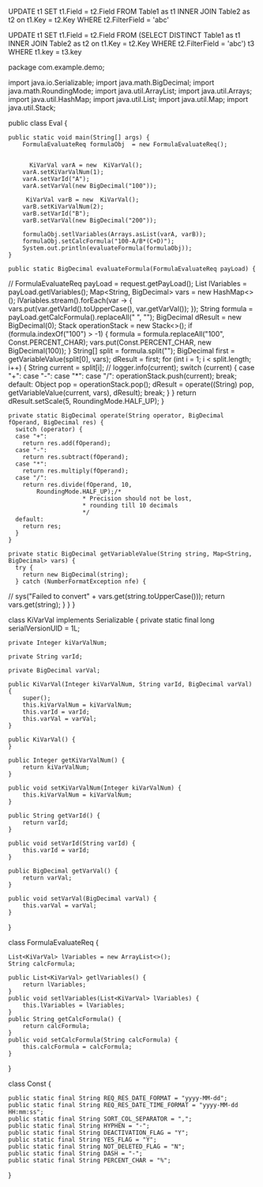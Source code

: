 UPDATE t1 SET t1.Field = t2.Field
FROM Table1 as t1
INNER JOIN Table2 as t2 on t1.Key = t2.Key
WHERE t2.FilterField = 'abc'

UPDATE t1 SET t1.Field = t2.Field
FROM (SELECT DISTINCT Table1 as t1
INNER JOIN Table2 as t2 on t1.Key = t2.Key
WHERE t2.FilterField = 'abc') t3
WHERE t1.key = t3.key


package com.example.demo;

import java.io.Serializable;
import java.math.BigDecimal;
import java.math.RoundingMode;
import java.util.ArrayList;
import java.util.Arrays;
import java.util.HashMap;
import java.util.List;
import java.util.Map;
import java.util.Stack;

public class Eval {

    public static void main(String[] args) {
        FormulaEvaluateReq formulaObj  = new FormulaEvaluateReq();
        
        
          KiVarVal varA = new  KiVarVal();
        varA.setKiVarValNum(1);
        varA.setVarId("A");
        varA.setVarVal(new BigDecimal("100"));

         KiVarVal varB = new  KiVarVal();
        varB.setKiVarValNum(2);
        varB.setVarId("B");
        varB.setVarVal(new BigDecimal("200"));

        formulaObj.setlVariables(Arrays.asList(varA, varB));
        formulaObj.setCalcFormula("100-A/B*(C+D)");
        System.out.println(evaluateFormula(formulaObj));
    }
    
    public static BigDecimal evaluateFormula(FormulaEvaluateReq payLoad) {
//      FormulaEvaluateReq payLoad = request.getPayLoad();
      List<KiVarVal> lVariables = payLoad.getlVariables();
      Map<String, BigDecimal> vars = new HashMap<>();
      lVariables.stream().forEach(var -> {
        vars.put(var.getVarId().toUpperCase(), var.getVarVal());
      });
      String formula = payLoad.getCalcFormula().replaceAll(" ", "");
      BigDecimal dResult = new BigDecimal(0);
      Stack<Object> operationStack = new Stack<>();
      if (formula.indexOf("100") > -1) {
        formula = formula.replaceAll("100", Const.PERCENT_CHAR);
        vars.put(Const.PERCENT_CHAR, new BigDecimal(100));
      }
      String[] split = formula.split("");
      BigDecimal first = getVariableValue(split[0], vars);
      dResult = first;
      for (int i = 1; i < split.length; i++) {
        String current = split[i];
//        logger.info(current);
        switch (current) {
        case "+":
        case "-":
        case "*":
        case "/":
          operationStack.push(current);
          break;
        default:
          Object pop = operationStack.pop();
          dResult = operate((String) pop, getVariableValue(current, vars), dResult);
          break;
        }
      }
      return dResult.setScale(5, RoundingMode.HALF_UP);
    }

    private static BigDecimal operate(String operator, BigDecimal fOperand, BigDecimal res) {
      switch (operator) {
      case "+":
        return res.add(fOperand);
      case "-":
        return res.subtract(fOperand);
      case "*":
        return res.multiply(fOperand);
      case "/":
        return res.divide(fOperand, 10,
            RoundingMode.HALF_UP);/*
                         * Precision should not be lost,
                         * rounding till 10 decimals
                         */
      default:
        return res;
      }
    }

    private static BigDecimal getVariableValue(String string, Map<String, BigDecimal> vars) {
      try {
        return new BigDecimal(string);
      } catch (NumberFormatException nfe) {
//        sys("Failed to convert" + vars.get(string.toUpperCase()));
        return vars.get(string);
      }
    }
}


class KiVarVal implements Serializable {
    private static final long serialVersionUID = 1L;

    private Integer kiVarValNum;

    private String varId;

    private BigDecimal varVal;

    public KiVarVal(Integer kiVarValNum, String varId, BigDecimal varVal) {
        super();
        this.kiVarValNum = kiVarValNum;
        this.varId = varId;
        this.varVal = varVal;
    }

    public KiVarVal() {
    }

    public Integer getKiVarValNum() {
        return kiVarValNum;
    }

    public void setKiVarValNum(Integer kiVarValNum) {
        this.kiVarValNum = kiVarValNum;
    }

    public String getVarId() {
        return varId;
    }

    public void setVarId(String varId) {
        this.varId = varId;
    }

    public BigDecimal getVarVal() {
        return varVal;
    }

    public void setVarVal(BigDecimal varVal) {
        this.varVal = varVal;
    }
}


class FormulaEvaluateReq {
    
    List<KiVarVal> lVariables = new ArrayList<>();
    String calcFormula;
    
    public List<KiVarVal> getlVariables() {
        return lVariables;
    }
    public void setlVariables(List<KiVarVal> lVariables) {
        this.lVariables = lVariables;
    }
    public String getCalcFormula() {
        return calcFormula;
    }
    public void setCalcFormula(String calcFormula) {
        this.calcFormula = calcFormula;
    }
}

class Const {

    public static final String REQ_RES_DATE_FORMAT = "yyyy-MM-dd";
    public static final String REQ_RES_DATE_TIME_FORMAT = "yyyy-MM-dd HH:mm:ss";
    public static final String SORT_COL_SEPARATOR = ",";
    public static final String HYPHEN = "-";
    public static final String DEACTIVATION_FLAG = "Y";
    public static final String YES_FLAG = "Y";
    public static final String NOT_DELETED_FLAG = "N";
    public static final String DASH = "-";
    public static final String PERCENT_CHAR = "%";
}
